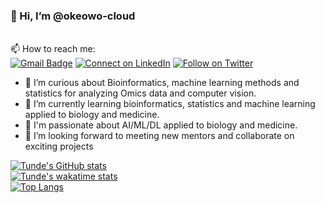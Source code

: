 ### 👋 Hi, I’m @okeowo-cloud
<br> 📫 How to reach me: <br>
[![Gmail Badge](https://img.shields.io/badge/-okeowosamuel58.to@gmail.com-c14438?style=flat-square&logo=Gmail&logoColor=white&link=mailto:okeowosamuel58.to@gmail.com)](mailto:okeowosamuel58.to@gmail.com)
[![Connect on LinkedIn](https://img.shields.io/badge/--linkedin?label=LinkedIn&logo=LinkedIn&style=social)](https://www.linkedin.com/in/tunde-okeowo-b660a3142)
[![Follow on Twitter](https://img.shields.io/badge/--twitter?label=Twitter&logo=Twitter&style=social)](https://twitter.com/okeowotee)

- 👀 I’m curious about Bioinformatics, machine learning methods and statistics for analyzing Omics data and computer vision.
- 🌱 I’m currently learning bioinformatics, statistics and machine learning applied to biology and medicine.
- 💞️ I'm passionate about  AI/ML/DL applied to biology and medicine.
- 👀 I’m looking forward to meeting new mentors and collaborate on exciting projects

[![Tunde's GitHub stats](https://github-readme-stats-sigma-five.vercel.app/api?username=okeowo-cloud&count_private=true&layout=compactshow_icons=true&show_icons=true&theme=radical)](https://github.com/okeowo-cloud/github-readme-stats)
<br>
[![Tunde's wakatime stats](https://github-readme-stats.vercel.app/api/wakatime?username=OkeowoTee)](https://github.com/okeowo-cloud/github-readme-stats)
<br>
[![Top Langs](https://github-readme-stats-sigma-five.vercel.app/api/top-langs/?username=okeowo-cloud&layout=compact)](https://github.com/okeowo-cloud/github-readme-stats)
